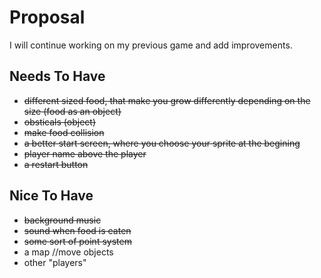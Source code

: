 # Proposal
I will continue working on my previous game and add improvements.

## Needs To Have
- ~~different sized food, that make you grow differently depending on the size (food as an object)~~
-  ~~obsticals (object)~~ 
- ~~make food collision~~
- ~~a better start screen, where you choose your sprite at the begining~~
- ~~player name above the player~~
- ~~a restart button~~
 
## Nice To Have
- ~~background music~~
- ~~sound when food is eaten~~
- ~~some sort of point system~~
- a map //move objects 
- other "players"
